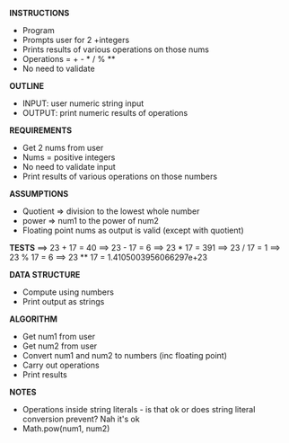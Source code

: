 **INSTRUCTIONS**
- Program
- Prompts user for 2 +integers
- Prints results of various operations on those nums
- Operations = + - * / % **
- No need to validate

**OUTLINE**
- INPUT: user numeric string input
- OUTPUT: print numeric results of operations

**REQUIREMENTS**
- Get 2 nums from user
- Nums = positive integers 
- No need to validate input
- Print results of various operations on those numbers

**ASSUMPTIONS**
- Quotient => division to the lowest whole number
- power => num1 to the power of num2
- Floating point nums as output is valid (except with quotient)

**TESTS**
==> 23 + 17 = 40
==> 23 - 17 = 6
==> 23 * 17 = 391
==> 23 / 17 = 1
==> 23 % 17 = 6
==> 23 ** 17 = 1.4105003956066297e+23

**DATA STRUCTURE**
- Compute using numbers
- Print output as strings

**ALGORITHM**
- Get num1 from user
- Get num2 from user
- Convert num1 and num2 to numbers (inc floating point)
- Carry out operations 
- Print results

**NOTES**
- Operations inside string literals - is that ok or does string literal conversion prevent? Nah it's ok
- Math.pow(num1, num2)